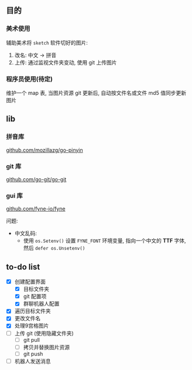 ## 目的

### 美术使用

辅助美术将 `sketch` 软件切好的图片:

1. 改名: 中文 -> 拼音
2. 上传: 通过监视文件夹变动, 使用 git 上传图片

### 程序员使用(待定)

维护一个 map 表, 当图片资源 git 更新后, 自动按文件名或文件 md5 值同步更新图片

## lib

### 拼音库

[github.com/mozillazg/go-pinyin](https://github.com/mozillazg/go-pinyin)

### git 库

[github.com/go-git/go-git](https://github.com/go-git/go-git)

### gui 库

[github.com/fyne-io/fyne](https://github.com/fyne-io/fyne)

问题:

- 中文乱码:
  - 使用 `os.Setenv()` 设置 `FYNE_FONT` 环境变量, 指向一个中文的 **TTF** 字体, 然后 `defer os.Unsetenv()`

## to-do list

- [x] 创建配置界面
  - [x] 目标文件夹
  - [x] git 配置项
  - [x] 群聊机器人配置
- [x] 遍历目标文件夹
- [x] 更改文件名
- [x] 处理9宫格图片
- [ ] 上传 git (使用隐藏文件夹)
  - [ ] git pull
  - [ ] 拷贝并替换图片资源
  - [ ] git push
- [ ] 机器人发送消息
